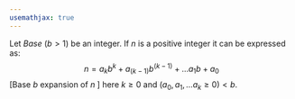 ```yaml
---
usemathjax: true
---
```


Let *Base* ($b>1$) be an integer. If $n$ is a positive integer it can be expressed as:
$$n = {a_k}{b^k} + {a_{(k-1)}}{b^{(k-1)}} + \dots {a_1}{b} + a_0$$ \[Base $b$ expansion of $n$ \]
here $k \ge 0$ and $(a_0, a_1, \dots a_k \ge 0) < b$.